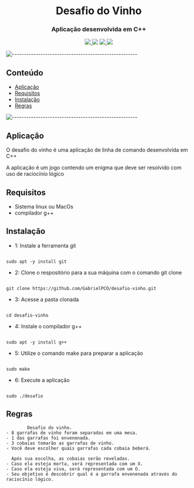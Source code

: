 <h1 align="center">Desafio do Vinho</h1>

<h3 align="center"> Aplicação desenvolvida em C++ </h3>

</p>
<p align="center">
  <a href="./LICENSE">
    <img src="https://img.shields.io/github/license/GabrielPCO/desafio-vinho?color=blue">
  </a>
  <img src="https://img.shields.io/badge/contributions-welcome-orange">
  <a href="https://github.com/GabrielPCO/desafio-vinho/stargazers">
    <img src="https://img.shields.io/github/stars/GabrielPCO/desafio-vinho">
  </a>
  <a href="https://github.com/GabrielPCO/desafio-vinho/network">
    <img src="https://img.shields.io/github/forks/GabrielPCO/desafio-vinho">
  </a>
</p>

![-----------------------------------------------------](https://raw.githubusercontent.com/andreasbm/readme/master/assets/lines/rainbow.png)

## Conteúdo
- [Aplicação](#aplica%C3%A7%C3%A3o)
- [Requisitos](#requisitos)
- [Instalação](#instala%C3%A7%C3%A3o)
- [Regras](#regras)

![-----------------------------------------------------](https://raw.githubusercontent.com/andreasbm/readme/master/assets/lines/rainbow.png)

## Aplicação
O desafio do vinho é uma aplicação de linha de comando desenvolvida em C++

A aplicação é um jogo contendo um enigma que deve ser resolvido com uso de raciocínio lógico

## Requisitos
- Sistema linux ou MacOs
- compilador g++

## Instalação
- 1: Instale a ferramenta git
```

sudo apt -y install git

```

- 2: Clone o respositório para a sua máquina com o comando git clone
```

git clone https://github.com/GabrielPCO/desafio-vinho.git

```

- 3: Acesse a pasta clonada
```

cd desafio-vinho

```

- 4: Instale o compilador g++
```

sudo apt -y install g++

```

- 5: Utilize o comando make para preparar a aplicação
```

sudo make

```

- 6: Execute a aplicação
```

sudo ./desafio

```

## Regras
```
        Desafio do vinho.
- 8 garrafas de vinho foram separadas em uma mesa.
- 1 das garrafas foi envenenada.
- 3 cobaias tomarão as garrafas de vinho.
- Você deve escolher quais garrafas cada cobaia beberá.

  Após sua escolha, as cobaias serão reveladas.
- Caso ela esteja morta, será representada com um X.
- Caso ela esteja viva, será representada com um O.
- Seu objetivo é descobrir qual é a garrafa envenenada através do raciocínio lógico.

```
